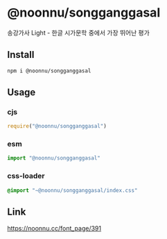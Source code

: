 # @noonnu/songganggasal
송강가사 Light - 한글 시가문학 중에서  가장 뛰어난 평가

## Install
```sh
npm i @noonnu/songganggasal
```
## Usage
### cjs
```js
require("@noonnu/songganggasal")
```
### esm
```js
import "@noonnu/songganggasal"
```
### css-loader
```css
@import "~@noonnu/songganggasal/index.css"
```

## Link
https://noonnu.cc/font_page/391
